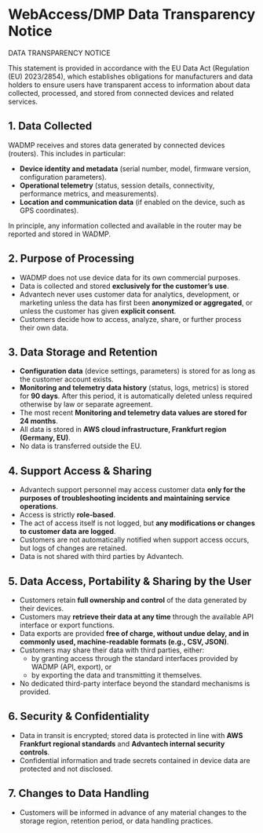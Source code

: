 # WebAccess/DMP Data Transparency Notice

DATA TRANSPARENCY NOTICE

This statement is provided in accordance with the EU Data Act (Regulation (EU) 2023/2854), which establishes obligations for manufacturers and data holders to ensure users have transparent access to information about data collected, processed, and stored from connected devices and related services.

## 1. Data Collected

WADMP receives and stores data generated by connected devices (routers). This includes in particular:
- **Device identity and metadata** (serial number, model, firmware version, configuration parameters).
- **Operational telemetry** (status, session details, connectivity, performance metrics, and measurements).
- **Location and communication data** (if enabled on the device, such as GPS coordinates).

In principle, any information collected and available in the router may be reported and stored in WADMP.

## 2. Purpose of Processing

- WADMP does not use device data for its own commercial purposes.
- Data is collected and stored **exclusively for the customer’s use**.
- Advantech never uses customer data for analytics, development, or marketing unless the data has first been **anonymized or aggregated**, or unless the customer has given **explicit consent**.
- Customers decide how to access, analyze, share, or further process their own data.

## 3. Data Storage and Retention

- **Configuration data** (device settings, parameters) is stored for as long as the customer account exists.
- **Monitoring and telemetry data history** (status, logs, metrics) is stored for **90 days**. After this period, it is automatically deleted unless required otherwise by law or separate agreement.
- The most recent **Monitoring and telemetry data values are stored for 24 months**.
- All data is stored in **AWS cloud infrastructure, Frankfurt region (Germany, EU)**.
- No data is transferred outside the EU.

## 4. Support Access & Sharing

- Advantech support personnel may access customer data **only for the purposes of troubleshooting incidents and maintaining service operations**.
- Access is strictly **role-based**.
- The act of access itself is not logged, but **any modifications or changes to customer data are logged**.
- Customers are not automatically notified when support access occurs, but logs of changes are retained.
- Data is not shared with third parties by Advantech.

## 5. Data Access, Portability & Sharing by the User

- Customers retain **full ownership and control** of the data generated by their devices.
- Customers may **retrieve their data at any time** through the available API interface or export functions.
- Data exports are provided **free of charge, without undue delay, and in commonly used, machine-readable formats (e.g., CSV, JSON)**.
- Customers may share their data with third parties, either:
    - by granting access through the standard interfaces provided by WADMP (API, export), or
    - by exporting the data and transmitting it themselves.
- No dedicated third-party interface beyond the standard mechanisms is provided.

## 6. Security & Confidentiality

- Data in transit is encrypted; stored data is protected in line with **AWS Frankfurt regional standards** and **Advantech internal security controls**.
- Confidential information and trade secrets contained in device data are protected and not disclosed.

## 7. Changes to Data Handling

- Customers will be informed in advance of any material changes to the storage region, retention period, or data handling practices.